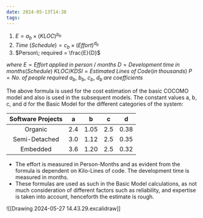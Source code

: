 ```yaml
---
date: 2024-05-13T14:38
tags:
---
```

1. $E = a_b\times(KLOC)^{b_b}$
2. $Time\:(Schedule) = c_b\times(Effort)^{d_b}$
3. $Person\; required = \frac{E}{D}$

*where*
$E=Effort\;applied\;in\;person\: /\:months$
$D=Development\;time\;in\;months(Schedule)$
$KLOC/KDSI=Estimated\;Lines\;of\;Code(in\;thousands)$
$P=No.\;of\;people\;required$
${a_b,\: b_b,\: c_b,\: d_b}\; are \;coefficients$

The above formula is used for the cost estimation of the basic COCOMO model and also is used in the subsequent models. The constant values a, b, c, and d for the Basic Model for the different categories of the system:

| Software Projects |  a  |  b   |  c  |  d   |
|:-----------------:|:---:|:----:|:---:|:----:|
|      Organic      | 2.4 | 1.05 | 2.5 | 0.38 |
|   Semi-Detached   | 3.0 | 1.12 | 2.5 | 0.35 |
|     Embedded      | 3.6 | 1.20 | 2.5 | 0.32 |

- The effort is measured in Person-Months and as evident from the formula is dependent on Kilo-Lines of code. The development time is measured in months.
- These formulas are used as such in the Basic Model calculations, as not much consideration of different factors such as reliability, and expertise is taken into account, henceforth the estimate is rough.

![[Drawing 2024-05-27 14.43.29.excalidraw]]